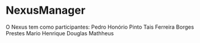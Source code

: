 # NexusManager
O Nexus tem como participantes:
  Pedro Honório Pinto
  Tais Ferreira Borges Prestes
  Mario Henrique
  Douglas Mathheus
